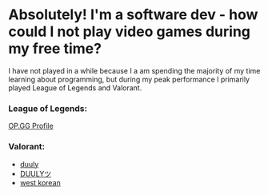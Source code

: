 
<h1> Absolutely! I'm a software dev - how could I not play video games during my free time? </h1>
I have not played in a while because I a am spending the majority of my time learning about programming, but during my peak performance I primarily played League of Legends and Valorant.

<h3> League of Legends: </h3>
<a href="https://www.op.gg/multisearch/na?summoners=duuly,%20cute%20toxic%20boy,%20PMA%20Till%2015,%20TONKATRUCK69" target="_blank">OP.GG Profile</a>

<h3> Valorant: </h3>
   <ul>
<li> <a href="https://tracker.gg/valorant/profile/riot/duuly%23JINKI/overview" target="_blank">duuly</a> </li>
<li> <a href="https://tracker.gg/valorant/profile/riot/DUULY%20%E3%83%84%23JINKI/overview" target="_blank">DUULYツ</a> </li>
<li> <a href="https://tracker.gg/valorant/profile/riot/west%20korean%23nuke/overview" target="_blank">west korean</a> </li>
   </ul>
